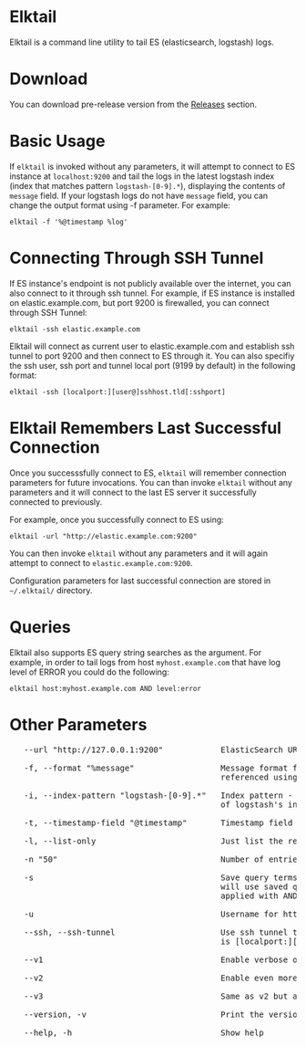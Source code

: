 # Elktail

Elktail is a command line utility to tail ES (elasticsearch, logstash) logs.

# Download

You can download pre-release version from the [Releases](https://github.com/knes1/elktail/releases) section.

# Basic Usage

If `elktail` is invoked without any parameters, it will attempt to connect to ES instance at `localhost:9200` and tail the logs in the latest logstash index (index that matches pattern `logstash-[0-9].*`), displaying the contents of `message` field. If your logstash logs do not have `message` field, you can change the output format using -f parameter. For example:

`elktail -f '%@timestamp %log'`

# Connecting Through SSH Tunnel

If ES instance's endpoint is not publicly available over the internet, you can also connect to it through ssh tunnel. For example, if ES instance is installed on elastic.example.com, but port 9200 is firewalled, you can connect through SSH Tunnel:

`elktail -ssh elastic.example.com`

Elktail will connect as current user to elastic.example.com and establish ssh tunnel to port 9200 and then connect to ES through it.
You can also specifiy the ssh user, ssh port and tunnel local port (9199 by default) in the following format: 

`elktail -ssh [localport:][user@]sshhost.tld[:sshport]`


# Elktail Remembers Last Successful Connection

Once you successsfully connect to ES, `elktail` will remember connection parameters for future invocations. You can than invoke `elktail` without any parameters and it will connect to the last ES server it successfully connected to previously.

For example, once you successfully connect to ES using:

`elktail -url "http://elastic.example.com:9200"`

You can then invoke `elktail` without any parameters and it will again attempt to connect to `elastic.example.com:9200`.

Configuration parameters for last successful connection are stored in `~/.elktail/` directory.


# Queries

Elktail also supports ES query string searches as the argument. For example, in order to tail logs from host `myhost.example.com` that have log level of ERROR you could do the following:

`elktail host:myhost.example.com AND level:error`

# Other Parameters


<pre>
   --url "http://127.0.0.1:9200"            ElasticSearch URL
   
   -f, --format "%message"                  Message format for the entries - field names are 
                                            referenced using % sign, for example '%@timestamp %message'
                                            
   -i, --index-pattern "logstash-[0-9].*"   Index pattern - elktail will attempt to tail only the latest 
                                            of logstash's indexes matched by the pattern
                                            
   -t, --timestamp-field "@timestamp"       Timestamp field name used for tailing entries
   
   -l, --list-only                          Just list the results once, do not follow
   
   -n "50"                                  Number of entries fetched initially
   
   -s                                       Save query terms - next invocation of elktail (without parameters)
                                            will use saved query terms. Any additional terms specified will be 
                                            applied with AND operator to saved terms
                                            
   -u                                       Username for http basic auth, password is supplied over password prompt
   
   --ssh, --ssh-tunnel                      Use ssh tunnel to connect. Format for the argument 
                                            is [localport:][user@]sshhost.tld[:sshport]
                                            
   --v1                                     Enable verbose output (for debugging)
   
   --v2                                     Enable even more verbose output (for debugging)
   
   --v3                                     Same as v2 but also trace requests and responses (for debugging)
   
   --version, -v                            Print the version
   
   --help, -h                               Show help
</pre>
